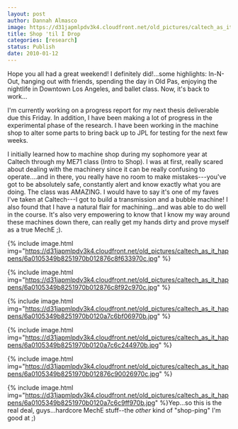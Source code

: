 ```yaml
---
layout: post
author: Dannah Almasco
image: https://d31japmlpdv3k4.cloudfront.net/old_pictures/caltech_as_it_happens/6a0105349b8251970b0120a7c6b417970b.jpg
title: Shop 'til I Drop
categories: [research]
status: Publish
date: 2010-01-12
---
```



Hope you all had a great weekend!
I definitely did!...some highlights: In-N-Out, hanging out with friends, spending the day in Old Pas, enjoying the nightlife in Downtown Los Angeles, and ballet class. Now, it's back to work...

I'm currently working on a progress report for my next thesis deliverable due this Friday. In addition, I have been making a lot of progress in the experimental phase of the research. I have been working in the machine shop to alter some parts to bring back up to JPL for testing for the next few weeks.

I initially learned how to machine shop during my sophomore year at Caltech through my ME71 class (Intro to Shop). I was at first, really scared about dealing with the machinery since it can be really confusing to operate....and in there, you really have no room to make mistakes---you've got to be absolutely safe, constantly alert and know exactly what you are doing. The class was AMAZING. I would have to say it's one of my faves I've taken at Caltech---I got to build a transmission and a bubble machine! I also found that I have a natural flair for machining...and was able to do well in the course. It's also very empowering to know that I know my way around these machines down there, can really get my hands dirty and prove myself as a true MechE ;).


{% include image.html img="https://d31japmlpdv3k4.cloudfront.net/old_pictures/caltech_as_it_happens/6a0105349b8251970b012876c8f633970c.jpg" %}

{% include image.html img="https://d31japmlpdv3k4.cloudfront.net/old_pictures/caltech_as_it_happens/6a0105349b8251970b012876c8f92c970c.jpg" %}

{% include image.html img="https://d31japmlpdv3k4.cloudfront.net/old_pictures/caltech_as_it_happens/6a0105349b8251970b0120a7c6bf06970b.jpg" %}

{% include image.html img="https://d31japmlpdv3k4.cloudfront.net/old_pictures/caltech_as_it_happens/6a0105349b8251970b0120a7c6c244970b.jpg" %}

{% include image.html img="https://d31japmlpdv3k4.cloudfront.net/old_pictures/caltech_as_it_happens/6a0105349b8251970b012876c90026970c.jpg" %}

{% include image.html img="https://d31japmlpdv3k4.cloudfront.net/old_pictures/caltech_as_it_happens/6a0105349b8251970b0120a7c6c9ff970b.jpg" %}Yep...so this is the real deal, guys...hardcore MechE stuff--the *other* kind of "shop-ping" I'm good at ;) 
